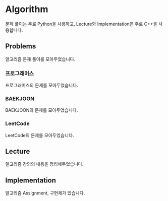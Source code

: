 # Algorithm

문제 풀이는 주로 Python을 사용하고, Lecture와 Implementation은 주로 C++을 사용합니다.

## Problems

알고리즘 문제 풀이를 모아두었습니다.

### 프로그래머스

프로그래머스의 문제를 모아두었습니다.

### BAEKJOON

BAEKJOON의 문제를 모아두었습니다.

### LeetCode

LeetCode의 문제를 모아두었습니다.

## Lecture

알고리즘 강의의 내용을 정리해두었습니다.

## Implementation

알고리즘 Assignment, 구현체가 있습니다.
